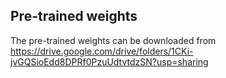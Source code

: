 ## Pre-trained weights
The pre-trained weights can be downloaded from https://drive.google.com/drive/folders/1CKi-jvGQSioEdd8DPRf0PzuUdtvtdzSN?usp=sharing
